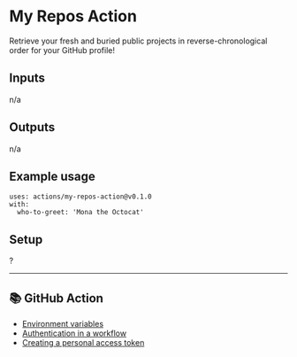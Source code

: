 # My Repos Action

Retrieve your fresh and buried public projects in reverse-chronological order for your GitHub profile!


## Inputs

n/a

## Outputs

n/a

## Example usage

```
uses: actions/my-repos-action@v0.1.0
with:
  who-to-greet: 'Mona the Octocat'
```

## Setup

?

---

## :books: GitHub Action

- [Environment variables](https://docs.github.com/en/actions/reference/environment-variables)
- [Authentication in a workflow](https://docs.github.com/en/actions/reference/authentication-in-a-workflow)
- [Creating a personal access token](https://docs.github.com/en/github/authenticating-to-github/creating-a-personal-access-token)
